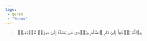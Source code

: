 ```yaml
---
tags: 
 - quran 
 - "Yunus"
---
```


> وَٱللَّهُ يَدۡعُوٓاْ إِلَىٰ دَارِ ٱلسَّلَٰمِ وَيَهۡدِي مَن يَشَآءُ إِلَىٰ صِرَٰطٖ مُّسۡتَقِيمٖ
